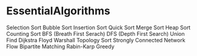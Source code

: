 # EssentialAlgorithms

<Sort>
Selection Sort
Bubble Sort
Insertion Sort
Quick Sort
Merge Sort
Heap Sort
Counting Sort

<Searching>
BFS (Breath First Serach)
DFS (Depth First Search)
Union Find

<Dynamic Programming>
Dijkstra 
Floyd Warshall
Topology Sort
Strongly Connected
Network Flow
Bipartite Matching
Rabin-Karp
Greedy
